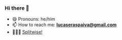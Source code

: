 <!--
**lucaseras/lucaseras** is a ✨ _special_ ✨ repository because its `README.md` (this file) appears on your GitHub profile.

Here are some ideas to get you started:

- 🔭 I’m currently working on ...
-
- 👯 I’m looking to collaborate on ...
- 🤔 I’m looking for help with ...
- 💬 Ask me about ...
- 📫 How to reach me: ...

- ⚡ Fun fact: ...

-->
### Hi there 👋

- 😄 Pronouns: he/him
- 📫 How to reach me: **lucaseraspaiva@gmail.com**
- 🧑🏻‍💻 [Splitwise!](https://www.splitwise.com/)
